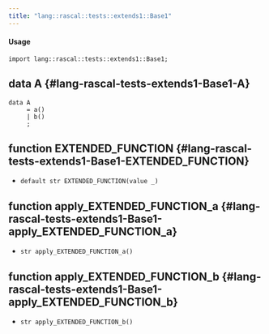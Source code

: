 ```yaml
---
title: "lang::rascal::tests::extends1::Base1"
---
```


#### Usage

`import lang::rascal::tests::extends1::Base1;`


## data A {#lang-rascal-tests-extends1-Base1-A}

```rascal
data A  
     = a()
     | b()
     ;
```

## function EXTENDED_FUNCTION {#lang-rascal-tests-extends1-Base1-EXTENDED_FUNCTION}

* ``default str EXTENDED_FUNCTION(value _)``

## function apply_EXTENDED_FUNCTION_a {#lang-rascal-tests-extends1-Base1-apply_EXTENDED_FUNCTION_a}

* ``str apply_EXTENDED_FUNCTION_a()``

## function apply_EXTENDED_FUNCTION_b {#lang-rascal-tests-extends1-Base1-apply_EXTENDED_FUNCTION_b}

* ``str apply_EXTENDED_FUNCTION_b()``

